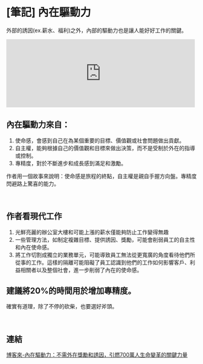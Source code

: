 # [筆記] 內在驅動力



外部的誘因(ex.薪水、福利)之外，內部的驅動力也是讓人能好好工作的關鍵。
<!--more-->

<iframe src="https://open.firstory.me/embed/story/clljisp2001w401xt0w1g38b3" height="180" width="99%" frameborder="0" scrolling="no"></iframe>

## 內在驅動力來自：

1. 使命感，會感到自己在為某個重要的目標、價值觀或社會問題做出貢獻。
2. 自主權，能夠根據自己的價值觀和目標來做出決策，而不是受制於外在的指導或控制。
3. 專精度，對於不斷進步和成長感到滿足和激勵。

作者用一個故事來說明：使命感是旅程的終點，自主權是親自手握方向盤。專精度閃避路上驚喜的能力。

‌

## 作者看現代工作

1. 光鮮亮麗的辦公室大樓和可能上漲的薪水僅能夠防止工作變得無趣
2. 一些管理方法，如制定複雜目標、提供誘因、獎勵，可能會削弱員工的自主性和內在使命感。
3. 將工作切割成獨立的業務單元，可能導致員工無法從更寬廣的角度看待他們所從事的工作。這樣的隔離可能阻礙了員工認識到他們的工作如何影響客戶、利益相關者以及整個社會，進一步削弱了內在的使命感。

## 建議將20%的時間用於增加專精度。

確實有道理，除了不停的砍柴，也要選好斧頭。

‌

## 連結

[博客來-內在驅動力：不需外在獎勵和誘因，引燃700萬人生命變革的關鍵力量](https://www.books.com.tw/products/0010914231 "‌")
